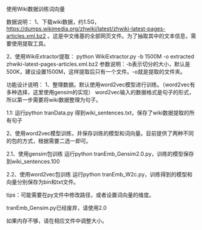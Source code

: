 使用Wiki数据训练词向量

数据说明：
1、下载wiki数据，约1.5G， https://dumps.wikimedia.org/zhwiki/latest/zhwiki-latest-pages-articles.xml.bz2 。这是中文维基的全部网页文件。为了抽取其中的文本信息，需要使用提取工具。

2、使用WikiExtractor提取：
    python WikiExtractor.py -b 1500M -o extracted zhwiki-latest-pages-articles.xml.bz2
   参数说明：-b表示切分的大小，默认是500K，建议设置1500M，这样提取后只有一个文件。-o就是提取的文件夹。


功能设计说明：
1、整理数据。默认使用word2vec模型进行训练。（word2vec有多种选择，这里使用gensim的实现）
word2vec输入的数据格式是句子的形式，所以第一步需要将wiki数据整理为句子。

1.1: 运行python tranData.py
    得到wiki_sentences.txt，保存了wiki数据提取的所有句子
    
2、使用word2vec模型训练，并保存训练的模型和词向量。目前提供了两种不同的包的方式，根据需要二选一即可。

2.1、使用gensim包训练
运行python tranEmb_Gensim2.0.py，训练的模型保存到wiki_sentences.100

2.2、使用word2vec包训练
运行python tranEmb_W2c.py，训练得到的模型和向量分别保存为bin和txt文件。


tips：可能需要在py文件中修改路径，或者设置词向量的维度。

tranEmb_Gensim.py已经废弃，请使用2.0

如果内存不够，请在相应文件中调整大小。
